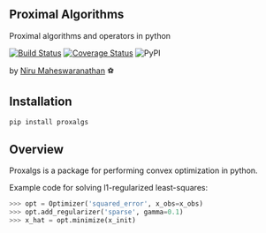 ## Proximal Algorithms
Proximal algorithms and operators in python

[![Build Status](https://travis-ci.org/ganguli-lab/proxalgs.svg?branch=master)](https://travis-ci.org/ganguli-lab/proxalgs)
[![Coverage Status](https://coveralls.io/repos/ganguli-lab/proxalgs/badge.svg?branch=master&service=github)](https://coveralls.io/github/ganguli-lab/proxalgs?branch=master)
![PyPI](https://img.shields.io/pypi/v/proxalgs.svg)

by [Niru Maheswaranathan](http://niru.org/) :soccer:

## Installation
```bash
pip install proxalgs
```

## Overview
Proxalgs is a package for performing convex optimization in python.

Example code for solving l1-regularized least-squares:
```python
>>> opt = Optimizer('squared_error', x_obs=x_obs)
>>> opt.add_regularizer('sparse', gamma=0.1)
>>> x_hat = opt.minimize(x_init)
```
